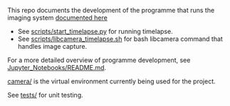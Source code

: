 This repo documents the development of the programme that runs the 
imaging system [documented 
here](https://github.com/SamuelClucas/SC_TSL_06082024_Imaging-System)

- See [scripts/start_timelapse.py](scripts/start_timelapse.py) for running 
timelapse.
- See [scripts/libcamera_timelapse.sh](scripts/libcamera_timelapse.sh) for 
bash libcamera command that handles image capture.

For a more detailed overview of programme development, see 
[Jupyter_Notebooks/README.md](Jupyter_Notebooks/README.md).

[camera/](camera/) is the virtual environment currently being used for 
the project.

See [tests/](tests/) for unit testing.
